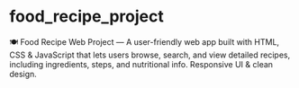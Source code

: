 # food_recipe_project
🍽️ Food Recipe Web Project — A user-friendly web app built with HTML, CSS &amp; JavaScript that lets users browse, search, and view detailed recipes, including ingredients, steps, and nutritional info. Responsive UI &amp; clean design.
